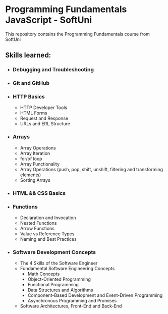 # Programming Fundamentals JavaScript - SoftUni

This repository contains the Programming Fundamentals course from SoftUni

<h2>Skills learned:</h2>
<ul>
  <li><h3>Debugging and Troubleshooting</h3></li>
  <li><h3>Git and GitHub</h3></li>
  <li><h3>HTTP Basics</h3>
    <ul>
      <li>HTTP Developer Tools</li>
      <li>HTML Forms</li>
      <li>Request and Response</li>
      <li>URLs and ERL Structure</li>
    </ul>
  </li>
  <li><h3>Arrays</h3>
    <ul>
      <li>Array Operations</li>
      <li>Array Iteration</li>
      <li>for/of loop</li>
      <li>Array Functionality</li>
      <li>Array Operations (push, pop, shift, unshift, filtering and transforming elements)</li>
      <li>Sorting Arrays</li>
    </ul>
  </li>
  <li><h3>HTML && CSS Basics</h3></li>
  <li><h3>Functions</h3>
    <ul>
      <li>Declaration and Invocation</li>
      <li>Nested Functions</li>
      <li>Arrow Functions</li>
      <li>Value vs Reference Types</li>
      <li>Naming and Best Practices</li>
    </ul>  
  </li>
  <li><h3>Software Development Concepts</h3>
    <ul>
      <li>The 4 Skills of the Software Engineer</li>
      <li>Fundamental Software Engineering Concepts
        <ul>
          <li>Math Concepts</li>
          <li>Object-Oriented Programming</li>
          <li>Functional Programming</li>
          <li>Data Structures and Algorithms</li>
          <li>Component-Based Development and Event-Driven Programming</li>
          <li>Asynchronous Programming and Promises</li>
        </ul>
      </li>
      <li>Software Architectures, Front-End and Back-End</li>
    </ul>
  </li>
</ul>
